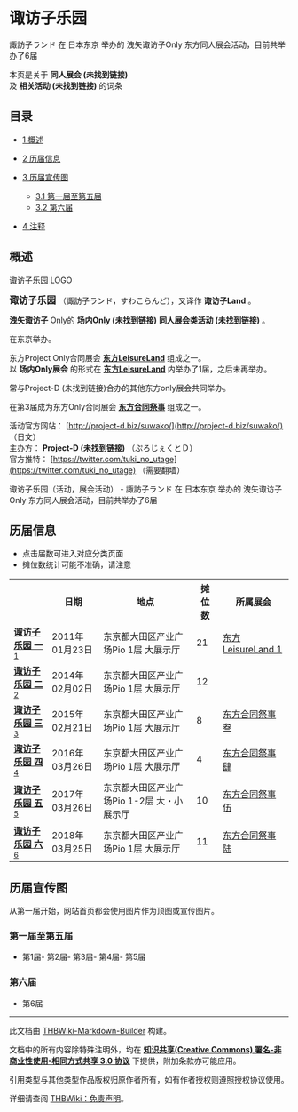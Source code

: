 # 诹访子乐园

<!-- source html: G:\repos\THBWiki-Markdown-Builder\THBWikiMarkdown\Temp\main\2\27\ns0%3A%E8%AF%B9%E8%AE%BF%E5%AD%90%E4%B9%90%E5%9B%AD.html -->

諏訪子ランド 在 日本东京 举办的 洩矢诹访子Only 东方同人展会活动，目前共举办了6届

本页是关于 **同人展会 (未找到链接)**   
及 **相关活动 (未找到链接)** 的词条
## 目录

- [1 概述](#概述)
- [2 历届信息](#历届信息)
- [3 历届宣传图](#历届宣传图)

  - [3.1 第一届至第五届](#第一届至第五届)
  - [3.2 第六届](#第六届)



- [4 注释](#注释)




## 概述
[](./文件-诹访子乐园LOGO.jpg.md)  [](./文件-诹访子乐园LOGO.jpg.md)诹访子乐园 LOGO
  
<big> **诹访子乐园** </big>（諏訪子ランド，すわこらんど），又译作 **诹访子Land** 。  
  
  
  
  
 **[洩矢诹访子](./洩矢诹访子.md)** Only的 **场内Only (未找到链接)**  **同人展会类活动 (未找到链接)** 。  
  
在东京举办。  
  
东方Project Only合同展会 **[东方LeisureLand](./东方LeisureLand.md)** 组成之一。  
以 **场内Only展会** 的形式在 **[东方LeisureLand](./东方LeisureLand.md)** 内举办了1届，之后未再举办。  
  
常与Project-D (未找到链接)合办的其他东方only展会共同举办。  

在第3届成为东方Only合同展会 **[东方合同祭事](./东方合同祭事.md)** 组成之一。  
  
  
  
  
活动官方网站： [http://project-d.biz/suwako/](http://project-d.biz/suwako/) （日文）   
主办方： **Project-D (未找到链接)** （ぷろじぇくとＤ）  
官方推特： [https://twitter.com/tuki_no_utage](https://twitter.com/tuki_no_utage) （需要翻墙）  
  
诹访子乐园（活动，展会活动） - 諏訪子ランド 在 日本东京 举办的 洩矢诹访子Only 东方同人展会活动，目前共举办了6届
## 历届信息
- 点击届数可进入对应分类页面
- 摊位数统计可能不准确，请注意


<table>
<tbody><tr><th> </th><th>日期</th><th>地点</th><th>摊位数</th><th>所属展会</th></tr><tr><td id="1"><b><a href="/展会作品列表?e=%E8%AF%B9%E8%AE%BF%E5%AD%90%E4%B9%90%E5%9B%AD%231">诹访子乐园 一</a></b><sup id="cite_ref-1" class="reference"><a href="#cite_note-1">1</a></sup></td><td id="">2011年01月23日</td><td>东京都大田区产业广场Pio 1层 大展示厅</td><td>21</td><td><a href="/%E4%B8%9C%E6%96%B9LeisureLand#1" title="东方LeisureLand">东方LeisureLand 1</a></td></tr>
<tr><td id="2"><b><a href="/展会作品列表?e=%E8%AF%B9%E8%AE%BF%E5%AD%90%E4%B9%90%E5%9B%AD%232">诹访子乐园 二</a></b><sup id="cite_ref-2" class="reference"><a href="#cite_note-2">2</a></sup></td><td id="ev-1">2014年02月02日</td><td>东京都大田区产业广场Pio 1层 大展示厅</td><td>12</td><td></td></tr><tr><td id="3"><b><a href="/展会作品列表?e=%E8%AF%B9%E8%AE%BF%E5%AD%90%E4%B9%90%E5%9B%AD%233">诹访子乐园 三</a></b><sup id="cite_ref-3" class="reference"><a href="#cite_note-3">3</a></sup></td><td id="">2015年02月21日</td><td>东京都大田区产业广场Pio 1层 大展示厅</td><td>8</td><td><a href="/%E4%B8%9C%E6%96%B9%E5%90%88%E5%90%8C%E7%A5%AD%E4%BA%8B#3" title="东方合同祭事">东方合同祭事叁</a></td></tr><tr><td id="4"><b><a href="/展会作品列表?e=%E8%AF%B9%E8%AE%BF%E5%AD%90%E4%B9%90%E5%9B%AD%234">诹访子乐园 四</a></b><sup id="cite_ref-4" class="reference"><a href="#cite_note-4">4</a></sup></td><td id="">2016年03月26日</td><td>东京都大田区产业广场Pio 1层 大展示厅</td><td>4</td><td><a href="/%E4%B8%9C%E6%96%B9%E5%90%88%E5%90%8C%E7%A5%AD%E4%BA%8B#4" title="东方合同祭事">东方合同祭事肆</a></td></tr><tr><td id="5"><b><a href="/展会作品列表?e=%E8%AF%B9%E8%AE%BF%E5%AD%90%E4%B9%90%E5%9B%AD%235">诹访子乐园 五</a></b><sup id="cite_ref-5" class="reference"><a href="#cite_note-5">5</a></sup></td><td id="">2017年03月26日</td><td>东京都大田区产业广场Pio 1-2层 大・小展示厅</td><td>10</td><td><a href="/%E4%B8%9C%E6%96%B9%E5%90%88%E5%90%8C%E7%A5%AD%E4%BA%8B#5" title="东方合同祭事">东方合同祭事伍</a></td></tr><tr><td id="6"><b><a href="/展会作品列表?e=%E8%AF%B9%E8%AE%BF%E5%AD%90%E4%B9%90%E5%9B%AD%236">诹访子乐园 六</a></b><sup id="cite_ref-6" class="reference"><a href="#cite_note-6">6</a></sup></td><td id="">2018年03月25日</td><td>东京都大田区产业广场Pio 1层 大展示厅</td><td>11</td><td><a href="/%E4%B8%9C%E6%96%B9%E5%90%88%E5%90%8C%E7%A5%AD%E4%BA%8B#6" title="东方合同祭事">东方合同祭事陆</a></td></tr>
</tbody></table>


## 历届宣传图
  
从第一届开始，网站首页都会使用图片作为顶图或宣传图片。
  

### 第一届至第五届
- [](./文件-诹访子乐园1.jpg.md)第1届- [](./文件-诹访子乐园2.jpg.md)第2届- [](./文件-诹访子乐园3.jpg.md)第3届- [](./文件-诹访子乐园4.jpg.md)第4届- [](./文件-诹访子乐园5.jpg.md)第5届

### 第六届
- [](./文件-诹访子乐园6.png.md)第6届


[^cite_note-1]: 东方Only集合展会 **[东方LeisureLand](./东方LeisureLand.md)** 组成之一。

  
  






---

此文档由 [THBWiki-Markdown-Builder](https://github.com/Delsin-Yu/THBWiki-Markdown-Builder) 构建。

文档中的所有内容除特殊注明外，均在 [**知识共享(Creative Commons) 署名-非商业性使用-相同方式共享 3.0 协议**](https://creativecommons.org/licenses/by-sa/3.0/deed.zh-hans) 下提供，附加条款亦可能应用。

引用类型与其他类型作品版权归原作者所有，如有作者授权则遵照授权协议使用。

详细请查阅 [THBWiki：免责声明](https://thbwiki.cc/THBWiki:%E5%85%8D%E8%B4%A3%E5%A3%B0%E6%98%8E)。

